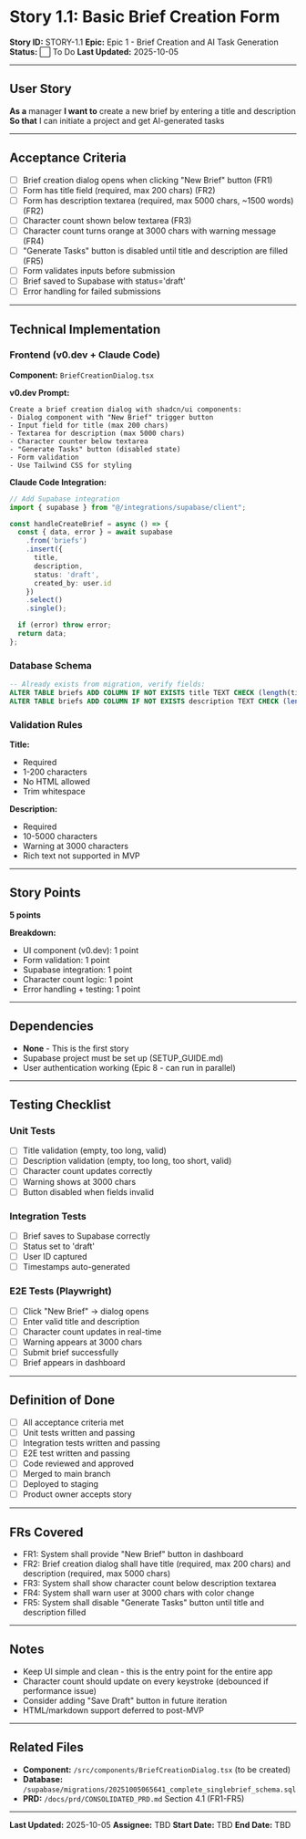 # Story 1.1: Basic Brief Creation Form

**Story ID:** STORY-1.1
**Epic:** Epic 1 - Brief Creation and AI Task Generation
**Status:** ⬜ To Do
**Last Updated:** 2025-10-05

---

## User Story

**As a** manager
**I want to** create a new brief by entering a title and description
**So that** I can initiate a project and get AI-generated tasks

---

## Acceptance Criteria

- [ ] Brief creation dialog opens when clicking "New Brief" button (FR1)
- [ ] Form has title field (required, max 200 chars) (FR2)
- [ ] Form has description textarea (required, max 5000 chars, ~1500 words) (FR2)
- [ ] Character count shown below textarea (FR3)
- [ ] Character count turns orange at 3000 chars with warning message (FR4)
- [ ] "Generate Tasks" button is disabled until title and description are filled (FR5)
- [ ] Form validates inputs before submission
- [ ] Brief saved to Supabase with status='draft'
- [ ] Error handling for failed submissions

---

## Technical Implementation

### Frontend (v0.dev + Claude Code)

**Component:** `BriefCreationDialog.tsx`

**v0.dev Prompt:**
```
Create a brief creation dialog with shadcn/ui components:
- Dialog component with "New Brief" trigger button
- Input field for title (max 200 chars)
- Textarea for description (max 5000 chars)
- Character counter below textarea
- "Generate Tasks" button (disabled state)
- Form validation
- Use Tailwind CSS for styling
```

**Claude Code Integration:**
```typescript
// Add Supabase integration
import { supabase } from "@/integrations/supabase/client";

const handleCreateBrief = async () => {
  const { data, error } = await supabase
    .from('briefs')
    .insert({
      title,
      description,
      status: 'draft',
      created_by: user.id
    })
    .select()
    .single();

  if (error) throw error;
  return data;
};
```

### Database Schema

```sql
-- Already exists from migration, verify fields:
ALTER TABLE briefs ADD COLUMN IF NOT EXISTS title TEXT CHECK (length(title) <= 200);
ALTER TABLE briefs ADD COLUMN IF NOT EXISTS description TEXT CHECK (length(description) <= 5000);
```

### Validation Rules

**Title:**
- Required
- 1-200 characters
- No HTML allowed
- Trim whitespace

**Description:**
- Required
- 10-5000 characters
- Warning at 3000 characters
- Rich text not supported in MVP

---

## Story Points

**5 points**

**Breakdown:**
- UI component (v0.dev): 1 point
- Form validation: 1 point
- Supabase integration: 1 point
- Character count logic: 1 point
- Error handling + testing: 1 point

---

## Dependencies

- **None** - This is the first story
- Supabase project must be set up (SETUP_GUIDE.md)
- User authentication working (Epic 8 - can run in parallel)

---

## Testing Checklist

### Unit Tests
- [ ] Title validation (empty, too long, valid)
- [ ] Description validation (empty, too long, too short, valid)
- [ ] Character count updates correctly
- [ ] Warning shows at 3000 chars
- [ ] Button disabled when fields invalid

### Integration Tests
- [ ] Brief saves to Supabase correctly
- [ ] Status set to 'draft'
- [ ] User ID captured
- [ ] Timestamps auto-generated

### E2E Tests (Playwright)
- [ ] Click "New Brief" → dialog opens
- [ ] Enter valid title and description
- [ ] Character count updates in real-time
- [ ] Warning appears at 3000 chars
- [ ] Submit brief successfully
- [ ] Brief appears in dashboard

---

## Definition of Done

- [ ] All acceptance criteria met
- [ ] Unit tests written and passing
- [ ] Integration tests written and passing
- [ ] E2E test written and passing
- [ ] Code reviewed and approved
- [ ] Merged to main branch
- [ ] Deployed to staging
- [ ] Product owner accepts story

---

## FRs Covered

- FR1: System shall provide "New Brief" button in dashboard
- FR2: Brief creation dialog shall have title (required, max 200 chars) and description (required, max 5000 chars)
- FR3: System shall show character count below description textarea
- FR4: System shall warn user at 3000 chars with color change
- FR5: System shall disable "Generate Tasks" button until title and description filled

---

## Notes

- Keep UI simple and clean - this is the entry point for the entire app
- Character count should update on every keystroke (debounced if performance issue)
- Consider adding "Save Draft" button in future iteration
- HTML/markdown support deferred to post-MVP

---

## Related Files

- **Component:** `/src/components/BriefCreationDialog.tsx` (to be created)
- **Database:** `/supabase/migrations/20251005065641_complete_singlebrief_schema.sql`
- **PRD:** `/docs/prd/CONSOLIDATED_PRD.md` Section 4.1 (FR1-FR5)

---

**Last Updated:** 2025-10-05
**Assignee:** TBD
**Start Date:** TBD
**End Date:** TBD
